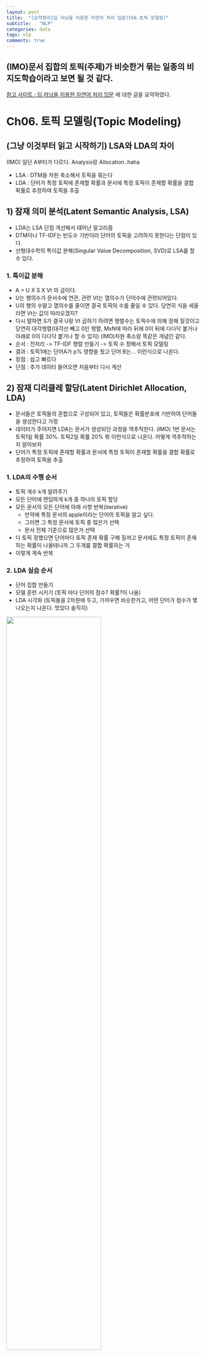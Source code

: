 ```yaml
---
layout: post
title:  "[요약정리]딥 러닝을 이용한 자연어 처리 입문(Ch6.토픽 모델링)"
subtitle:   "NLP"
categories: data
tags: nlp
comments: true
---
```

  
(IMO)문서 집합의 토픽(주제)가 비슷한거 묶는 일종의 비지도학습이라고 보면 될 것 같다.
---

[참고 사이트 : 딥 러닝을 이용한 자연어 처리 입문](https://wikidocs.net/24602) 에 대한 글을 요약하였다. 

# Ch06. 토픽 모델링(Topic Modeling)

## (그냥 이것부터 읽고 시작하기) LSA와 LDA의 차이
(IMO) 일단 A부터가 다르다. Analysis랑 Allocation..haha
- LSA : DTM을 차원 축소해서 토픽을 묶는다
- LDA : 단어가 특정 토픽에 존재할 확률과 문서에 특정 토픽이 존재할 확률을 결합 확률로 추정하여 토픽을 추출

## 1) 잠재 의미 분석(Latent Semantic Analysis, LSA)
- LDA는 LSA 단점 개선해서 태어난 알고리즘
- DTM이나 TF-IDF는 빈도수 기반이라 단어의 토픽을 고려하지 못한다는 단점이 있다.
- 선형대수학의 특이값 분해(Singular Value Decomposition, SVD)로 LSA를 할 수 있다.

### 1. 특이값 분해
- A = U X S X Vt 의 곱이다.
- U는 행의수가 문서수에 연관, 관련 Vt는 열의수가 단어수에 관련되어있다.
- U의 행의 수말고 열의수를 줄이면 결국 토픽의 수를 줄일 수 있다. 당연히 식을 세울라면 Vt는 값이 따라오겠지?
- 다시 말하면 S가 결국 U랑 Vt 곱하기 하려면 행렬수는 토픽수에 의해 정해 질것이고 당연히 대각행렬(대각선 빼고 0인 행렬, MxN에 따라 뒤에 0이 뒤에 다다닥 붙거나 아래로 0이 다다닥 붙거나 할 수 있지)
(IMO)차원 축소랑 똑같은 개념인  같다.
- 순서 : 전처리 -> TF-IDF 행렬 만들기 -> 토픽 수 정해서 토픽 모델링
- 결과 : 토픽1에는 단어A가 p% 영향을 줬고 단어 B는... 이런식으로 나온다.
- 장점 : 쉽고 빠르다
- 단점 : 추가 데이터 들어오면 처음부터 다시 계산

## 2) 잠재 디리클레 할당(Latent Dirichlet Allocation, LDA)
- 문서들은 토픽들의 혼합으로 구성되어 있고, 토픽들은 확률분포에 기반하여 단어들을 생성한다고 가정
- 데이터가 주어지면 LDA는 문서가 생성되던 과정을 역추적한다.
(IMO) 1번 문서는 토픽1일 확률 30%. 토픽2일 확률 20% 뭐 이런식으로 나온다. 어떻게 역추적하는지 알아보자
- 단어가 특정 토픽에 존재할 확률과 문서에 특정 토픽이 존재할 확률을 결합 확률로 추정하여 토픽을 추출

### 1. LDA의 수행 순서
- 토픽 개수 k개 알려주기
- 모든 단어에 랜덤하게 k개 중 하나의 토픽 할당
- 모든 문서의 모든 단어에 아래 사항 반복(iterative)
    - 만약에 특정 문서의 apple이라는 단어의 토픽을 알고 싶다.
    - 그러면 그 특정 문서에 토픽 중 많은거 선택
    - 문서 전체 기준으로 많은거 선택
- 다 토픽 정했으면 단어마다 토픽 존재 확률 구해 질꺼고 문서에도 특정 토픽이 존재하는 확률이 나올테니까 그 두개를 결합 확률하는 거
- 이렇게 계속 반복

### 2. LDA 실습 순서
- 단어 집합 만들기
- 모델 훈련 시키기 (토픽 마다 단어의 점수? 확률?이 나옴)
- LDA 시각화 (토픽들을 2차원에 두고, 가까우면 비슷한거고, 어떤 단어가 점수가 몇나오는지 나온다. 멋있다 솔직히)
<img src="https://wikidocs.net/images/page/30708/visualization_final.PNG" width="70%">
  
- 문서별 토픽 분포 보기 (ex. 문서A는 토픽 비중 (토픽7 : 30%, 토픽3 : 10% ...))
